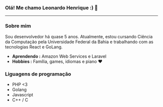 ### Olá! Me chamo Leonardo Henrique :) 👋


---------------------------------------------------------------------------------------------------------------------------------------------------------------------------------
### Sobre mim

Sou desenvolvedor há quase 5 anos. Atualmente, estou cursando Ciência da Computação pela Universidade Federal da Bahia e trabalhando com as tecnologias React e GoLang.

-  **Aprendendo :** Amazon Web Services e Laravel
-  **Hobbies :** Família, games, idiomas e piano :heart:

### Liguagens de programação

- PHP <3 
- Golang
- Javascript
- C++ / C


<!--
**Leonardo-Henrique/Leonardo-Henrique** is a ✨ _special_ ✨ repository because its `README.md` (this file) appears on your GitHub profile.

Here are some ideas to get you started:

- 🔭 I’m currently working on ...
- 🌱 I’m currently learning ...
- 👯 I’m looking to collaborate on ...
- 🤔 I’m looking for help with ...
- 💬 Ask me about ...
- 📫 How to reach me: ...
- 😄 Pronouns: ...
- ⚡ Fun fact: ...
-->
